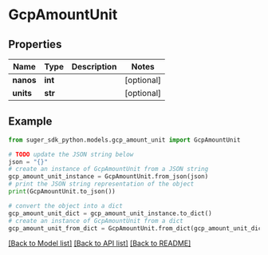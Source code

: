 # GcpAmountUnit


## Properties

Name | Type | Description | Notes
------------ | ------------- | ------------- | -------------
**nanos** | **int** |  | [optional] 
**units** | **str** |  | [optional] 

## Example

```python
from suger_sdk_python.models.gcp_amount_unit import GcpAmountUnit

# TODO update the JSON string below
json = "{}"
# create an instance of GcpAmountUnit from a JSON string
gcp_amount_unit_instance = GcpAmountUnit.from_json(json)
# print the JSON string representation of the object
print(GcpAmountUnit.to_json())

# convert the object into a dict
gcp_amount_unit_dict = gcp_amount_unit_instance.to_dict()
# create an instance of GcpAmountUnit from a dict
gcp_amount_unit_from_dict = GcpAmountUnit.from_dict(gcp_amount_unit_dict)
```
[[Back to Model list]](../README.md#documentation-for-models) [[Back to API list]](../README.md#documentation-for-api-endpoints) [[Back to README]](../README.md)


